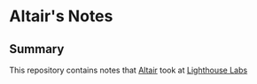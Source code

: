 # Altair's Notes

## Summary

This repository contains notes that [Altair](https://github.com/altairioffe) took at [Lighthouse Labs](https://www.lighthouselabs.ca/)
